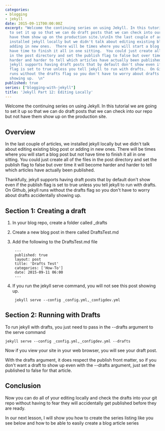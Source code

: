 ```yaml
---
categories:
- blogging
- jekyll
date: 2015-09-11T00:00:00Z
excerpt: "Welcome the continuing series on using Jekyll. In this tutorial we are going
  to set it up so that we can do draft posts that we can check into our repo but not
  have them show up on the production site.\n\nIn the last couple of articles, we
  installed jekyll locally but we didn't talk about editing existing blog post or
  adding in new ones.  There will be times where you will start a blog post but not
  have time to finish it all in one sitting.  You could just create all of the files
  in the post directory and set the publish flag to false but over time it will become
  harder and harder to tell which articles have actually been published.  \n\nThankfully,
  jekyll supports having draft posts that by default don't show even if the publish
  flag is set to true unless you tell jekyll to run with drafts.  On Github, jekyll
  runs without the drafts flag so you don't have to worry about drafts accidentally
  showing up.  \n"
published: true
series: ["blogging-with-jekyll"]
title: 'Jekyll Part 12: Editing Locally'
---
```


Welcome the continuing series on using Jekyll. In this tutorial we are going to set it up so that we can do draft posts that we can check into our repo but not have them show up on the production site.

## Overview

In the last couple of articles, we installed jekyll locally but we didn't talk about editing existing blog post or adding in new ones.  There will be times where you will start a blog post but not have time to finish it all in one sitting.  You could just create all of the files in the post directory and set the publish flag to false but over time it will become harder and harder to tell which articles have actually been published.  

Thankfully, jekyll supports having draft posts that by default don't show even if the publish flag is set to true unless you tell jekyll to run with drafts.  On Github, jekyll runs without the drafts flag so you don't have to worry about drafts accidentally showing up.

## Section 1: Creating a draft

1. In your blog repo, create a folder called _drafts
1. Create a new blog post in there called DraftsTest.md
1. Add the following to the DraftsTest.md file

		---
		published: true
		layout: post
		title: 'Drafts Test'
		categories: ['How-To']
		date: 2015-09-11 06:00	
		---
		
1. If you run the jekyll serve command, you will not see this post showing up.

		jekyll serve --config _config.yml,_configdev.yml
		
## Section 2: Running with Drafts

To run jekyll with drafts, you just need to pass in the --drafts argument to the serve command

    jekyll serve --config _config.yml,_configdev.yml --drafts

Now if you view your site in your web browser, you will see your draft post.

With the drafts argument, it does respect the publish front matter, so if you don't want a draft to show up even with the --drafts argument, just set the published to false for that article. 

## Conclusion

Now you can do all of your editing locally and check the drafts into your git repo without having to fear they will accidentally get published before they are ready.

In our next lesson, I will show you how to create the series listing like you see below and how to be able to easily create a blog article series
 